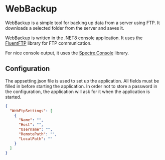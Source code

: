 # WebBackup

WebBackup is a simple tool for backing up data from a server using FTP. It downloads a selected folder from the server and saves it.

WebBackup is written in the .NET8 console application. It uses the [FluentFTP](https://github.com/robinrodricks/FluentFTP) library for FTP communication. 

For nice console output, it uses the [Spectre.Console](https://github.com/spectreconsole/spectre.console) library.

## Configuration
The appsetting.json file is used to set up the application. 
All fields must be filled in before starting the application. 
In order not to store a password in the configuration, the application will ask for it when the application is started.

```json
{
  "WebFtpSettings": [
    {
      "Name": "", 
      "Host": "",
      "Username": "",
      "RemotePath": "",
      "LocalPath": ""
    }
  ]
}
```